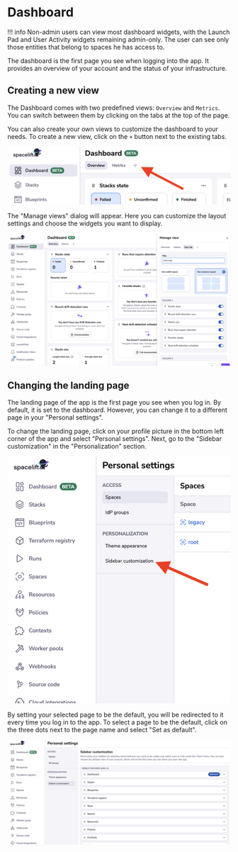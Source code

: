 # Dashboard

!!! info
    Non-admin users can view most dashboard widgets, with the Launch Pad and User Activity widgets remaining admin-only. The user can see only those entities that belong to spaces he has access to.

The dashboard is the first page you see when logging into the app. It provides an overview of your account and the
status of your infrastructure.

## Creating a new view

The Dashboard comes with two predefined views: `Overview` and `Metrics`. You can switch between them by clicking on the
tabs at the top of the page.

You can also create your own views to customize the dashboard to your needs. To create a new view, click on the `+`
button next to the existing tabs.

![](../assets/screenshots/dashboard_adding_views.png)

The "Manage views" dialog will appear. Here you can customize the layout settings and choose the widgets you want to display.

![](../assets/screenshots/dashboard_manage_views.png)

## Changing the landing page

The landing page of the app is the first page you see when you log in. By default, it is set to the dashboard. However,
you can change it to a different page in your "Personal settings".

To change the landing page, click on your profile picture in the bottom left corner of the app and select "Personal
settings". Next, go to the "Sidebar customization" in the "Personalization" section.

![](../assets/screenshots/dashboard_landing_page.png)

By setting your selected page to be the default, you will be redirected to it every time you log in to the app. To
select a page to be the default, click on the three dots next to the page name and select "Set as default".

![](../assets/screenshots/dashboard_default_page.png)
